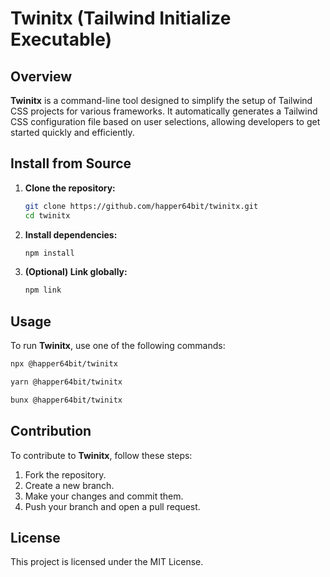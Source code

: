 # Twinitx (Tailwind Initialize Executable)

## Overview

**Twinitx** is a command-line tool designed to simplify the setup of Tailwind CSS projects for various frameworks. It automatically generates a Tailwind CSS configuration file based on user selections, allowing developers to get started quickly and efficiently.

## Install from Source

1. **Clone the repository:**
   ```bash
   git clone https://github.com/happer64bit/twinitx.git
   cd twinitx
   ```

2. **Install dependencies:**
   ```bash
   npm install
   ```

3. **(Optional) Link globally:**
   ```bash
   npm link
   ```

## Usage

To run **Twinitx**, use one of the following commands:

```bash
npx @happer64bit/twinitx
```

```bash
yarn @happer64bit/twinitx
```

```bash
bunx @happer64bit/twinitx
```

## Contribution

To contribute to **Twinitx**, follow these steps:

1. Fork the repository.
2. Create a new branch.
3. Make your changes and commit them.
4. Push your branch and open a pull request.

## License

This project is licensed under the MIT License.
